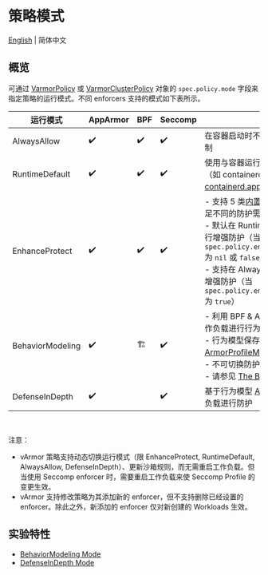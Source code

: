 # 策略模式

[English](README.md) | 简体中文

## 概览

可通过 [VarmorPolicy](../../../getting_started/usage_instructions.zh_CN.md#varmorpolicy) 或 [VarmorClusterPolicy](../../../getting_started/usage_instructions.zh_CN.md#varmorclusterpolicy) 对象的 `spec.policy.mode` 字段来指定策略的运行模式。不同 enforcers 支持的模式如下表所示。

|运行模式|AppArmor|BPF|Seccomp|说明|
|------|--------|----|-------|---|
|AlwaysAllow|✔️|✔️|✔️|在容器启动时不对其施加任何强制访问控制
|RuntimeDefault|✔️|✔️|✔️|使用与容器运行时组件相同的默认策略（如 containerd 的 [cri-containerd.apparmor.d](https://github.com/containerd/containerd/blob/main/contrib/apparmor/template.go)）进行基础防护
|EnhanceProtect|✔️|✔️|✔️|- 支持 5 类[内置规则](../built_in_rules.zh_CN.md#内置规则)和自定义接口，以满足不同的防护需求。<br />- 默认在 RuntimeDefault 模式的基础上进行增强防护（当 `spec.policy.enhanceProtect.privileged` 为 `nil` 或 `false` 时）<br />- 支持在 AlwaysAllow 模式的基础上进行增强防护（当 `spec.policy.enhanceProtect.privileged` 为 `true`）
|BehaviorModeling|✔️|🏗️|✔️|- 利用 BPF & Audit 等技术同时对多个工作负载进行行为建模<br />- 行为模型保存在对应的 [ArmorProfileModel](https://github.com/bytedance/vArmor/blob/main/apis/varmor/v1beta1/armorprofilemodel_types.go) 对象中<br />- 不可切换防护模式<br />- 请参见 [The BehaviorModeling Mode](behavior_modeling.md)
|DefenseInDepth|✔️||✔️|基于行为模型 [ArmorProfileModel](https://github.com/bytedance/vArmor/blob/main/apis/varmor/v1beta1/armorprofilemodel_types.go) 对工作负载进行防护

<br />

注意：
* vArmor 策略支持动态切换运行模式（限 EnhanceProtect, RuntimeDefault, AlwaysAllow, DefenseInDepth）、更新沙箱规则，而无需重启工作负载。但当使用 Seccomp enforcer 时，需要重启工作负载来使 Seccomp Profile 的变更生效。
* vArmor 支持修改策略为其添加新的 enforcer，但不支持删除已经设置的 enforcer。除此之外，新添加的 enforcer 仅对新创建的 Workloads 生效。


## 实验特性

* [BehaviorModeling Mode](behavior_modeling.md)
* [DefenseInDepth Mode](defense_in_depth.md)
